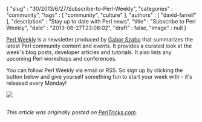 {
   "slug" : "30/2013/6/27/Subscribe-to-Perl-Weekly",
   "categories" : "community",
   "tags" : [
      "community",
      "culture"
   ],
   "authors" : [
      "david-farrell"
   ],
   "description" : "Stay up to date with Perl news",
   "title" : "Subscribe to Perl Weekly",
   "date" : "2013-06-27T23:08:02",
   "draft" : false,
   "image" : null
}


[Perl Weekly](http://perlweekly.com/) is a newsletter produced by [Gabor Szabo](http://szabgab.com/) that summarizes the latest Perl community content and events. It provides a curated look at the week's blog posts, developer articles and tutorials. It also lists any upcoming Perl workshops and conferences.

You can follow Perl Weekly via email or RSS. So sign up by clicking the button below and give yourself something fun to start your week with - it's released every Monday!

[![](http://perlweekly.com/img/perl_weekly_234x60.png)](http://perlweekly.com/)

\
*This article was originally posted on [PerlTricks.com](http://perltricks.com).*
